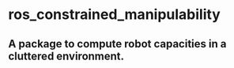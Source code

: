 # ros_constrained_manipulability
## A package to compute robot capacities in a cluttered environment. 


